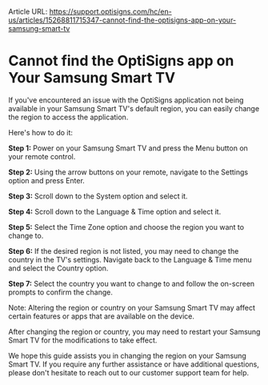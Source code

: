 Article URL: https://support.optisigns.com/hc/en-us/articles/15268811715347-cannot-find-the-optisigns-app-on-your-samsung-smart-tv

# Cannot find the OptiSigns app on Your Samsung Smart TV

If you've encountered an issue with the OptiSigns application not being
available in your Samsung Smart TV's default region, you can easily change the
region to access the application.

Here's how to do it:

**Step 1:** Power on your Samsung Smart TV and press the Menu button on your
remote control.

**Step 2:** Using the arrow buttons on your remote, navigate to the Settings
option and press Enter.

**Step 3:** Scroll down to the System option and select it.

**Step 4:** Scroll down to the Language & Time option and select it.

**Step 5:** Select the Time Zone option and choose the region you want to
change to.

**Step 6:** If the desired region is not listed, you may need to change the
country in the TV's settings. Navigate back to the Language & Time menu and
select the Country option.

**Step 7:** Select the country you want to change to and follow the on-screen
prompts to confirm the change.

Note: Altering the region or country on your Samsung Smart TV may affect
certain features or apps that are available on the device.

After changing the region or country, you may need to restart your Samsung
Smart TV for the modifications to take effect.

We hope this guide assists you in changing the region on your Samsung Smart
TV. If you require any further assistance or have additional questions, please
don't hesitate to reach out to our customer support team for help.

